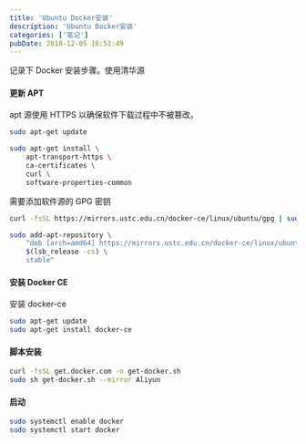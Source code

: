 ```yaml
---
title: 'Ubuntu Docker安装'
description: 'Ubuntu Docker安装'
categories: ['笔记']
pubDate: 2018-12-05 16:51:49
---
```


记录下 Docker 安装步骤。使用清华源

#### 更新 APT

apt 源使用 HTTPS 以确保软件下载过程中不被篡改。

```bash
sudo apt-get update

sudo apt-get install \
    apt-transport-https \
    ca-certificates \
    curl \
    software-properties-common
```

需要添加软件源的 GPG 密钥

```bash
curl -fsSL https://mirrors.ustc.edu.cn/docker-ce/linux/ubuntu/gpg | sudo apt-key add -
```

```bash
sudo add-apt-repository \
    "deb [arch=amd64] https://mirrors.ustc.edu.cn/docker-ce/linux/ubuntu \
    $(lsb_release -cs) \
    stable"
```

#### 安装 Docker CE

安装 docker-ce

```bash
sudo apt-get update
sudo apt-get install docker-ce
```

#### 脚本安装

```bash
curl -fsSL get.docker.com -o get-docker.sh
sudo sh get-docker.sh --mirror Aliyun
```

#### 启动

```bash
sudo systemctl enable docker
sudo systemctl start docker
```
